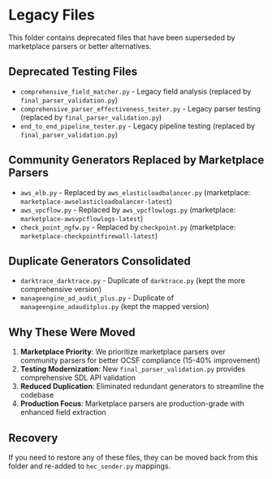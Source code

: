 # Legacy Files

This folder contains deprecated files that have been superseded by marketplace parsers or better alternatives.

## Deprecated Testing Files
- `comprehensive_field_matcher.py` - Legacy field analysis (replaced by `final_parser_validation.py`)
- `comprehensive_parser_effectiveness_tester.py` - Legacy parser testing (replaced by `final_parser_validation.py`)  
- `end_to_end_pipeline_tester.py` - Legacy pipeline testing (replaced by `final_parser_validation.py`)

## Community Generators Replaced by Marketplace Parsers
- `aws_elb.py` - Replaced by `aws_elasticloadbalancer.py` (marketplace: `marketplace-awselasticloadbalancer-latest`)
- `aws_vpcflow.py` - Replaced by `aws_vpcflowlogs.py` (marketplace: `marketplace-awsvpcflowlogs-latest`)
- `check_point_ngfw.py` - Replaced by `checkpoint.py` (marketplace: `marketplace-checkpointfirewall-latest`)

## Duplicate Generators Consolidated  
- `darktrace_darktrace.py` - Duplicate of `darktrace.py` (kept the more comprehensive version)
- `manageengine_ad_audit_plus.py` - Duplicate of `manageengine_adauditplus.py` (kept the mapped version)

## Why These Were Moved
1. **Marketplace Priority**: We prioritize marketplace parsers over community parsers for better OCSF compliance (15-40% improvement)
2. **Testing Modernization**: New `final_parser_validation.py` provides comprehensive SDL API validation
3. **Reduced Duplication**: Eliminated redundant generators to streamline the codebase
4. **Production Focus**: Marketplace parsers are production-grade with enhanced field extraction

## Recovery
If you need to restore any of these files, they can be moved back from this folder and re-added to `hec_sender.py` mappings.